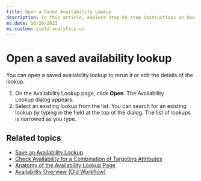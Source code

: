 ```yaml
---
title: Open a Saved Availability Lookup
description: In this article, explore step-by-step instructions on how to open a saved availability lookup.
ms.date: 10/28/2023
ms.custom: yield-analytics-ui
---
```


# Open a saved availability lookup

You can open a saved availability lookup to rerun it or edit the details of the lookup.

1. On the Availability Lookup page, click **Open**. The Availability Lookup dialog appears.
1. Select an existing lookup from the list. You can search for an existing lookup by typing in the field at the top of the dialog. The list of lookups is narrowed as you type.

## Related topics

- [Save an Availability Lookup](save-an-availability-lookup.md)
- [Check Availability for a Combination of Targeting Attributes](check-availability-for-a-combination-of-targeting-attributes.md)
- [Anatomy of the Availability Lookup Page](anatomy-of-the-availability-lookup-page.md)
- [Availability Overview (Old Workflow)](availability-overview-old-workflow.md)
